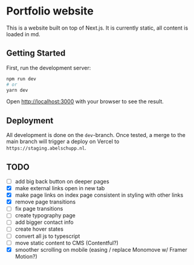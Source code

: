 # Portfolio website
This is a website built on top of Next.js. It is currently static, all content is loaded in md.

## Getting Started

First, run the development server:

```bash
npm run dev
# or
yarn dev
```

Open [http://localhost:3000](http://localhost:3000) with your browser to see the result.

## Deployment

All development is done on the `dev`-branch. Once tested, a merge to the main branch will trigger a deploy on Vercel to `https://staging.abelschupp.nl`.

## TODO
- [ ] add big back button on deeper pages
- [X] make external links open in new tab
- [X] make page links on index page consistent in styling with other links
- [X] remove page transitions
- [ ] fix page transitions
- [ ] create typography page
- [ ] add bigger contact info
- [ ] create hover states
- [ ] convert all js to typescript
- [ ] move static content to CMS (Contentful?)
- [X] smoother scrolling on mobile (easing / replace Monomove w/ Framer Motion?)